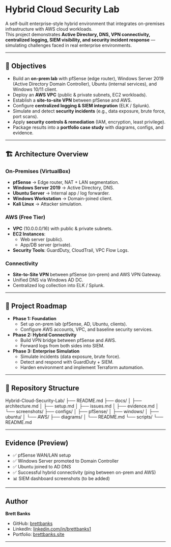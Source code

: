 #  Hybrid Cloud Security Lab

A self-built enterprise-style hybrid environment that integrates on-premises infrastructure with AWS cloud workloads.  
This project demonstrates **Active Directory, DNS, VPN connectivity, centralized logging, SIEM visibility, and security incident response** — simulating challenges faced in real enterprise environments.

---

## 🎯 Objectives

- Build an **on-prem lab** with pfSense (edge router), Windows Server 2019 (Active Directory Domain Controller), Ubuntu (internal services), and Windows 10/11 client.
- Deploy an **AWS VPC** (public & private subnets, EC2 workloads).
- Establish a **site-to-site VPN** between pfSense and AWS.
- Configure **centralized logging & SIEM integration** (ELK / Splunk).
- Simulate and detect **security incidents** (e.g., data exposure, brute force, port scans).
- Apply **security controls & remediation** (IAM, encryption, least privilege).
- Package results into a **portfolio case study** with diagrams, configs, and evidence.

---

## 🏗️ Architecture Overview

### On-Premises (VirtualBox)
- **pfSense** → Edge router, NAT + LAN segmentation.
- **Windows Server 2019** → Active Directory, DNS.
- **Ubuntu Server** → Internal app / log forwarder.
- **Windows Workstation** → Domain-joined client.
- **Kali Linux** → Attacker simulation.

### AWS (Free Tier)
- **VPC** (10.0.0.0/16) with public & private subnets.
- **EC2 Instances**:
  - Web server (public).
  - App/DB server (private).
- **Security Tools**: GuardDuty, CloudTrail, VPC Flow Logs.

### Connectivity
- **Site-to-Site VPN** between pfSense (on-prem) and AWS VPN Gateway.
- Unified DNS via Windows AD DC.
- Centralized log collection into ELK / Splunk.

---

## 🚀 Project Roadmap

- **Phase 1: Foundation**
  - Set up on-prem lab (pfSense, AD, Ubuntu, clients).
  - Configure AWS accounts, VPC, and baseline security services.
- **Phase 2: Hybrid Connectivity**
  - Build VPN bridge between pfSense and AWS.
  - Forward logs from both sides into SIEM.
- **Phase 3: Enterprise Simulation**
  - Simulate incidents (data exposure, brute force).
  - Detect and respond with GuardDuty + SIEM.
  - Harden environment and implement Terraform automation.

---

## 📂 Repository Structure

Hybrid-Cloud-Security-Lab/
├── README.md
├── docs/
│   ├── architecture.md
│   ├── setup.md
│   ├── issues.md
│   ├── evidence.md
│   └── screenshots/
├── configs/
│   ├── pfSense/
│   ├── windows/
│   ├── ubuntu/
│   └── AWS/
├── diagrams/
│   └── README.md
└── scripts/
    └── README.md


---

##  Evidence (Preview)

- ✅ pfSense WAN/LAN setup  
- ✅ Windows Server promoted to Domain Controller  
- ✅ Ubuntu joined to AD DNS  
- ✅ Successful hybrid connectivity (ping between on-prem and AWS)  
- 📊 SIEM dashboard screenshots (to be added)  

---

##  Author

**Brett Banks**  
- GitHub: [brettbanks](https://github.com/brettbanks)  
- LinkedIn: [linkedin.com/in/brettbanks1](https://linkedin.com/in/brettbanks1)  
- Portfolio: [brettbanks.site](https://brettbanks.site)  

---

